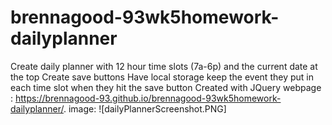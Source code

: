 # brennagood-93wk5homework-dailyplanner

Create daily planner with 12 hour time slots (7a-6p) and the current date at the top
Create save buttons 
Have local storage keep the event they put in each time slot when they hit the save button
Created with JQuery
webpage : https://brennagood-93.github.io/brennagood-93wk5homework-dailyplanner/.
image: ![dailyPlannerScreenshot.PNG]
